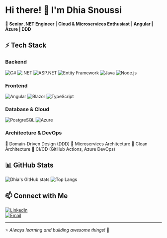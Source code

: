 # Hi there! 👋 I'm Dhia Snoussi

🚀 **Senior .NET Engineer** | **Cloud & Microservices Enthusiast** | **Angular | Azure | DDD**

## ⚡ Tech Stack

### **Backend**
![C#](https://img.shields.io/badge/C%23-239120?style=for-the-badge&logo=c-sharp&logoColor=white)
![.NET](https://img.shields.io/badge/.NET-512BD4?style=for-the-badge&logo=dotnet&logoColor=white)
![ASP.NET](https://img.shields.io/badge/ASP.NET-5C2D91?style=for-the-badge&logo=dotnet&logoColor=white)
![Entity Framework](https://img.shields.io/badge/Entity%20Framework-512BD4?style=for-the-badge&logo=dotnet&logoColor=white)
![Java](https://img.shields.io/badge/Java-ED8B00?style=for-the-badge&logo=openjdk&logoColor=white)
![Node.js](https://img.shields.io/badge/Node.js-43853D?style=for-the-badge&logo=node.js&logoColor=white)

### **Frontend**
![Angular](https://img.shields.io/badge/Angular-DD0031?style=for-the-badge&logo=angular&logoColor=white)
![Blazor](https://img.shields.io/badge/Blazor-512BD4?style=for-the-badge&logo=blazor&logoColor=white)
![TypeScript](https://img.shields.io/badge/TypeScript-3178C6?style=for-the-badge&logo=typescript&logoColor=white)

### **Database & Cloud**
![PostgreSQL](https://img.shields.io/badge/PostgreSQL-336791?style=for-the-badge&logo=postgresql&logoColor=white)
![Azure](https://img.shields.io/badge/Microsoft%20Azure-0078D4?style=for-the-badge&logo=microsoft-azure&logoColor=white)

### **Architecture & DevOps**
🔹 Domain-Driven Design (DDD)
🔹 Microservices Architecture
🔹 Clean Architecture
🔹 CI/CD (GitHub Actions, Azure DevOps)

## 📊 GitHub Stats

![Dhia's GitHub stats](https://github-readme-stats.vercel.app/api?username=dhiasnoussi&show_icons=true&theme=radical)
![Top Langs](https://github-readme-stats.vercel.app/api/top-langs/?username=dhiasnoussi&layout=compact&theme=radical)

## 📫 Connect with Me

[![LinkedIn](https://img.shields.io/badge/LinkedIn-0077B5?style=for-the-badge&logo=linkedin&logoColor=white)](https://www.linkedin.com/in/dhia-snoussi/)  
[![Email](https://img.shields.io/badge/Email-D14836?style=for-the-badge&logo=gmail&logoColor=white)](mailto:dhiaeddsn@outlook.com)

---
⭐ *Always learning and building awesome things!* 🚀
